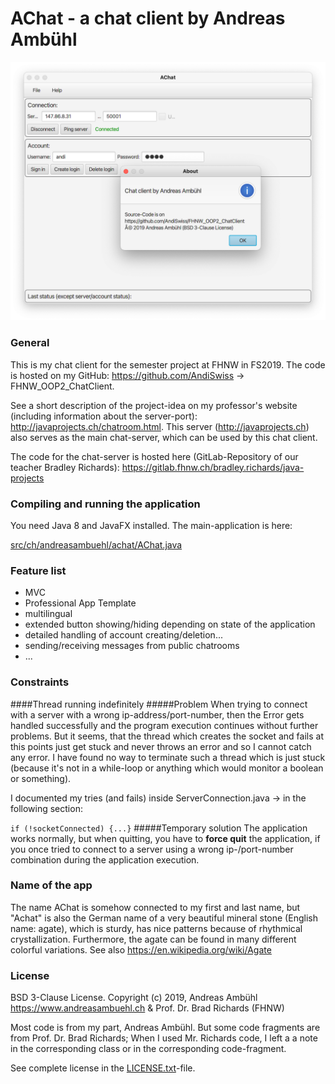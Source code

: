 # AChat - a chat client by Andreas Ambühl

![Screenshot](doc/AChat.png "Screenshot")

### General
This is my chat client for the semester project at FHNW in FS2019. The code is hosted on my GitHub: 
https://github.com/AndiSwiss -> FHNW_OOP2_ChatClient.

See a short description of the project-idea on my professor's website (including information about the server-port):
http://javaprojects.ch/chatroom.html. This server (http://javaprojects.ch) also serves as the main chat-server,
which can be used by this chat client.

The code for the chat-server is hosted here (GitLab-Repository of our teacher Bradley Richards):
https://gitlab.fhnw.ch/bradley.richards/java-projects

### Compiling and running the application
You need Java 8 and JavaFX installed.
The main-application is here:

[src/ch/andreasambuehl/achat/AChat.java](src/ch/andreasambuehl/achat/AChat.java)

### Feature list
- MVC
- Professional App Template
- multilingual
- extended button showing/hiding depending on state of the application
- detailed handling of account creating/deletion...
- sending/receiving messages from public chatrooms
- ...

### Constraints
####Thread running indefinitely
#####Problem
When trying to connect with a server with a wrong ip-address/port-number, then the
Error gets handled successfully and the program execution continues without further problems. But it seems, that
the thread which creates the socket and fails at this points just get stuck and never throws an error and so I cannot
catch any error. I have found no way to terminate such a thread which is just stuck (because it's not in a while-loop
or anything which would monitor a boolean or something). 

I documented my tries (and fails) inside ServerConnection.java -> in the following section:

`if (!socketConnected) {...}`
#####Temporary solution
The application works normally, but when quitting, you have to **force quit** the application, if you once tried to 
connect to a server using a wrong ip-/port-number combination during the application execution.

### Name of the app
The name AChat is somehow connected to my first and last name, but "Achat" is also the German name 
of a very beautiful mineral stone (English name: agate), which is sturdy, has nice patterns because of 
rhythmical crystallization. Furthermore, the agate can be found in many different colorful variations.
See also https://en.wikipedia.org/wiki/Agate



### License
BSD 3-Clause License. Copyright (c) 2019, Andreas Ambühl https://www.andreasambuehl.ch & Prof. Dr. Brad Richards (FHNW)

Most code is from my part, Andreas Ambühl. But some code fragments are from
Prof. Dr. Brad Richards; When I used Mr. Richards code, I left a a note in the
corresponding class or in the corresponding code-fragment.

See complete license in the [LICENSE.txt](LICENSE.txt)-file.
